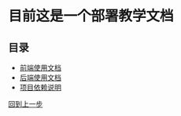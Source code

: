 # 目前这是一个部署教学文档

## 目录

- [前端使用文档](./frontend/README.md)
- [后端使用文档](./backend/README.md)
- [项目依赖说明](./dependencies.md)

[回到上一步](../README.md/#快捷使用说明)